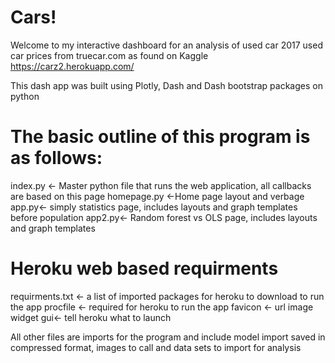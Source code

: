 # Cars!


Welcome to my interactive dashboard for an analysis of used car 2017 used car prices from truecar.com as found on Kaggle
https://carz2.herokuapp.com/

This dash app was built using Plotly, Dash and Dash bootstrap packages on python

# The basic outline of this program is as follows:

index.py <- Master python file that runs the web application, all callbacks are based on this page 
homepage.py <-Home page layout and verbage
app.py<- simply statistics page, includes layouts and graph templates before population
app2.py<- Random forest vs OLS page, includes layouts and graph templates

# Heroku web based requirments
requirments.txt <- a list of imported packages for heroku to download to run the app
procfile <- required for heroku to run the app
favicon <- url image widget 
gui<- tell heroku what to launch

All other files are imports for the program and include model import saved in compressed format, images to call and data sets to import for analysis 
